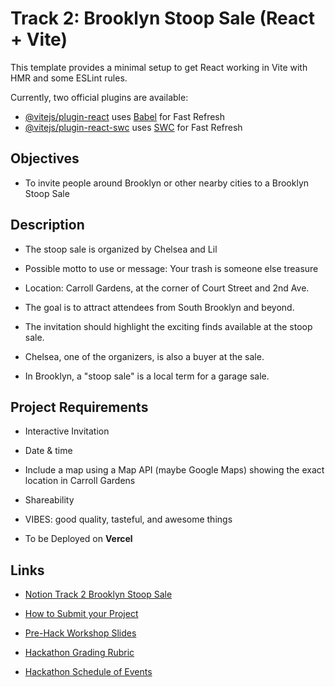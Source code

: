 # Track 2: Brooklyn Stoop Sale (React + Vite)

This template provides a minimal setup to get React working in Vite with HMR and some ESLint rules.

Currently, two official plugins are available:

- [@vitejs/plugin-react](https://github.com/vitejs/vite-plugin-react/blob/main/packages/plugin-react/README.md) uses [Babel](https://babeljs.io/) for Fast Refresh
- [@vitejs/plugin-react-swc](https://github.com/vitejs/vite-plugin-react-swc) uses [SWC](https://swc.rs/) for Fast Refresh

## Objectives

- To invite people around Brooklyn or other nearby cities to a Brooklyn Stoop Sale

## Description

- The stoop sale is organized by Chelsea and Lil

- Possible motto to use or message: Your trash is someone else treasure

- Location: Carroll Gardens, at the corner of Court Street and 2nd Ave.

- The goal is to attract attendees from South Brooklyn and beyond.

- The invitation should highlight the exciting finds available at the stoop sale.

- Chelsea, one of the organizers, is also a buyer at the sale.

- In Brooklyn, a "stoop sale" is a local term for a garage sale.

## Project Requirements

- Interactive Invitation

- Date & time

- Include a map using a Map API (maybe Google Maps) showing the exact location in Carroll Gardens

- Shareability

- VIBES: good quality, tasteful, and awesome things

- To be Deployed on **Vercel**

## Links

- [Notion Track 2 Brooklyn Stoop Sale](https://codedex.notion.site/Track-2-Brooklyn-Stoop-Sale-01895caec65548f4bdf21d6dd7144ef2)

- [How to Submit your Project](https://codedex.us13.list-manage.com/track/click?u=b639c3d3c4e19a3fb3a9d94fe&id=5e8dd9febc&e=f0928ab8b5)

- [Pre-Hack Workshop Slides](https://codedex.us13.list-manage.com/track/click?u=b639c3d3c4e19a3fb3a9d94fe&id=4db5da17e6&e=f0928ab8b5)

- [Hackathon Grading Rubric](https://codedex.us13.list-manage.com/track/click?u=b639c3d3c4e19a3fb3a9d94fe&id=b472159f6e&e=f0928ab8b5)

- [Hackathon Schedule of Events](https://www.codedex.io/hackathon#schedule)